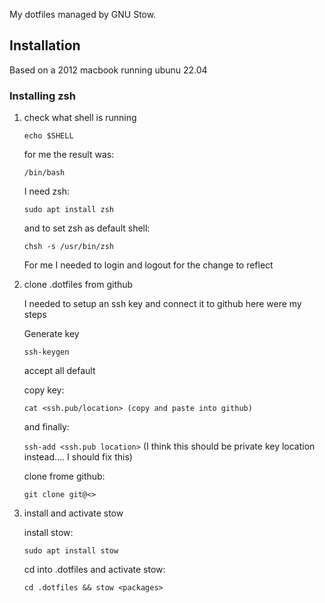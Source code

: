 My dotfiles managed by GNU Stow.

## Installation

Based on a 2012 macbook running ubunu 22.04

### Installing zsh

1. check what shell is running

    ``echo $SHELL``
    
    for me the result was:

    ``/bin/bash``

    I need zsh:

    ``sudo apt install zsh``

    and to set zsh as default shell:

    ``chsh -s /usr/bin/zsh``

    For me I needed to login and logout for the change to reflect

2. clone .dotfiles from github

    I needed to setup an ssh key and connect it to github
    here were my steps

    Generate key

    ``ssh-keygen``

    accept all default

    copy key:

    ``cat <ssh.pub/location> (copy and paste into github)``

    and finally:

    ``ssh-add <ssh.pub location>``
    (I think this should be private key location instead....
    I should fix this)

    clone frome github:

    ``git clone git@<>``

3. install and activate stow

    install stow:

    ``sudo apt install stow``

    cd into .dotfiles and activate stow:

    ``cd .dotfiles && stow <packages>``
